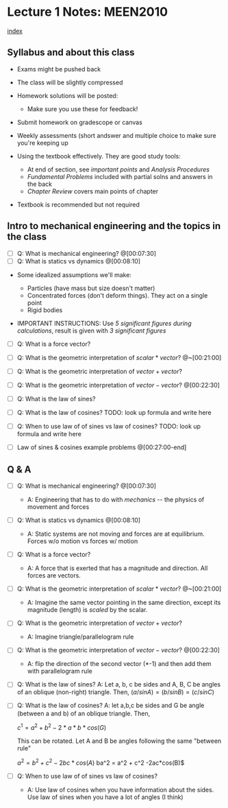 # Lecture 1 Notes: MEEN2010

[index](index)

## Syllabus and about this class

* Exams might be pushed back
* The class will be slightly compressed
     
* Homework solutions will be posted:
    * Make sure you use these for feedback!

* Submit homework on gradescope or canvas
* Weekly assessments (short andswer and multiple choice to make sure you're keeping up
    
* Using the textbook effectively. They are good study tools:
    * At end of section, see *important points* and *Analysis Procedures*
    * *Fundamental Problems* included with partial solns and answers in the back
    * *Chapter Review* covers main points of chapter
* Textbook is recommended but not required
    
## Intro to mechanical engineering and the topics in the class

- [ ] Q: What is mechanical engineering? @[00:07:30]
- [ ] Q: What is statics vs dynamics @[00:08:10]

* Some idealized assumptions we'll make:
    * Particles (have mass but size doesn't matter)
    * Concentrated forces (don't deform things). They act on a single point
    * Rigid bodies


* IMPORTANT INSTRUCTIONS: Use *5 significant figures during calculations*, result is given with *3 significant figures*

- [ ] Q: What is a force vector?
- [ ] Q: What is the geometric interpretation of $scalar * vector$? @~[00:21:00]
- [ ] Q: What is the geometric interpretation of $vector + vector$?
- [ ] Q: What is the geometric interpretation of $vector - vector$? @[00:22:30]

- [ ] Q: What is the law of sines?
- [ ] Q: What is the law of cosines?  TODO: look up formula and write here
- [ ] Q: When to use law of of sines vs law of cosines? TODO: look up formula and write here

- [ ] Law of sines & cosines example problems @[00:27:00-end]

## Q & A

- [ ] Q: What is mechanical engineering? @[00:07:30]
    * A: Engineering that has to do with *mechanics* -- the physics of movement and forces
- [ ] Q: What is statics vs dynamics @[00:08:10]
    * A: Static systems are not moving and forces are at equilibrium. Forces w/o motion vs forces w/ motion
- [ ] Q: What is a force vector?
    * A: A force that is exerted that has a magnitude and direction. All forces are vectors.
- [ ] Q: What is the geometric interpretation of $scalar * vector$? @~[00:21:00]
    * A: Imagine the same vector pointing in the same direction, except its magnitude (length) is *scaled* by the scalar.
- [ ] Q: What is the geometric interpretation of $vector + vector$?
    * A: Imagine triangle/parallelogram rule
- [ ] Q: What is the geometric interpretation of $vector - vector$? @[00:22:30]
    * A: flip the direction of the second vector (*-1) and then add them with parallelogram rule

- [ ] Q: What is the law of sines?
    A: Let a, b, c be sides and A, B, C be angles of an oblique 
    (non-right) triangle. Then, 
    $(a/sinA) = (b/sinB) = (c/sinC)$
- [ ] Q: What is the law of cosines?
    A: let a,b,c be sides and G be angle (between a and b) of an oblique triangle. Then,
    
    $c^1 = a^2 + b^2 - 2*a*b*cos(G)$
    
    This can be rotated. Let A and B be angles following the same "between rule"
    
    $a^2 = b^2 + c^2 -2bc*cos(A)$
    ba^2 = a^2 + c^2 -2ac*cos(B)$

- [ ] Q: When to use law of of sines vs law of cosines?
    * A: Use law of cosines when you have information about the sides. Use law of sines when you have a lot of angles (I think)


